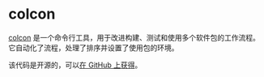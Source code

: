 # colcon

[colcon](http://colcon.readthedocs.io/) 是一个命令行工具，用于改进构建、测试和使用多个软件包的工作流程。它自动化了流程，处理了排序并设置了使用包的环境。

该代码是开源的，可以[在 GitHub 上获得](http://github.com/colcon)。
